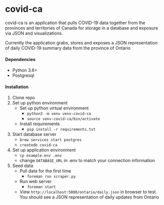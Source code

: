 # covid-ca
covid-ca is an application that pulls COVID-19 data together from the provinces and territories of Canada for storage in a database and exposure via JSON and visualizations. 

Currently the application grabs, stores and exposes a JSON representation of daily COVID-19 summary data from the province of Ontario

#### Dependencies

- Python 3.6+
- Postgresql

#### Installation

1. Clone repo
2. Set up python environment
	- Set up python virtual environment
		- ```python3 -m venv venv-covid-ca```
		- ```source venv-covid-ca/bin/activate```
	- Install requirements
		- ```pip install -r requirements.txt```
3. Start database server
	 - ```brew services start postgres```
	 - ```createdb covid-ca```
4. Set up application environment
	- ```cp example.env .env```
	- change ```DATABASE_URL``` in .env to match your connection information
5. Seed data
	- Pull data for the first time
		- ```foreman run scraper.py```
	- Run web server
		- ```foreman start```
	- View `http://localhost:5000/ontario/daily.json` in browser to test. You should see a JSON representation of daily updates from Ontario